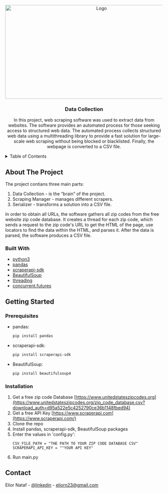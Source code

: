 <!-- PROJECT LOGO -->
<br />
<div align="center">
  <a href="https://github.com/github_username/repo_name">
    <img src="https://blog.gembaacademy.com/wp-content/uploads/2016/11/statistics.jpg" alt="Logo" width="600" height="300">
  </a>

<h3 align="center">Data Collection</h3>

  <p align="center">
    In this project, web scraping software was used to extract data from websites. The software provides an automated process for those seeking access to structured web data. The automated process collects structured web data using a multithreading library to provide a fast solution for large-scale web scraping without being blocked or blacklisted. Finally, the webpage is converted to a CSV file. 
  </p>
</div>



<!-- TABLE OF CONTENTS -->
<details>
  <summary>Table of Contents</summary>
  <ol>
    <li>
      <a href="#about-the-project">About The Project</a>
      <ul>
        <li><a href="#built-with">Built With</a></li>
      </ul>
    </li>
    <li>
      <a href="#getting-started">Getting Started</a>
      <ul>
        <li><a href="#prerequisites">Prerequisites</a></li>
        <li><a href="#installation">Installation</a></li>
      </ul>
    </li>
    <li><a href="#contact">Contact</a></li>
  </ol>
</details>



<!-- ABOUT THE PROJECT -->
## About The Project

The project contians three main parts:

1. Data Collection - is the “brain” of the project.
2. Scraping Manager - manages different scrapers.
3. Serializer - transforms a solution into a CSV file.

In order to obtain all URLs, the software gathers all zip codes from the free website zip code database. It creates a thread for each zip code, which sends a request to the zip code's URL to get the HTML of the page, use locators to find the data within the HTML, and parses it. After the data is parsed, the software produces a CSV file.


### Built With

* [python3](https://www.python.org/)
* [pandas](https://pypi.org/project/pandas/)
* [scraperapi-sdk](https://pypi.org/project/scraperapi-sdk/)
* [BeautifulSoup](https://pypi.org/project/beautifulsoup4/)
* [threading](https://docs.python.org/3/library/threading.html)
* [concurrent.futures](https://docs.python.org/3/library/concurrent.futures.html)

<!-- GETTING STARTED -->
## Getting Started

### Prerequisites

* pandas:
  ```sh
  pip install pandas
  ```

* scraperapi-sdk:
  ```sh
  pip install scraperapi-sdk
  ```

* BeautifulSoup:
  ```sh
  pip install beautifulsoup4
  ```

### Installation
   
1. Get a free zip code Database [https://www.unitedstateszipcodes.org](https://www.unitedstateszipcodes.org/zip_code_database.csv?download_auth=d95a522e5c4252790ce36b1148fbed94)
2. Get a free API Key [https://www.scraperapi.com](https://www.scraperapi.com/)
3. Clone the repo
4. Install pandas, scraperapi-sdk, BeautifulSoup packages
5. Enter the values in 'config.py':
    ```
    CSV_FILE_PATH = "THE PATH TO YOUR ZIP CODE DATABASE CSV"
    SCRAPERAPI_API_KEY = ""YOUR API KEY"
    ```
6. Run main.py
  
<!-- CONTACT -->
## Contact

Elior Nataf - [@linkedin](https://www.linkedin.com/in/elior) - eliorn23@gmail.com
